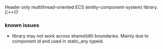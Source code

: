 Header only multithread-oriented ECS (entity-component-system) library. C++17


### known issues

 * library may not work across shared(dll) boundaries.
     Mainly due to component id and used in static_any typeid.